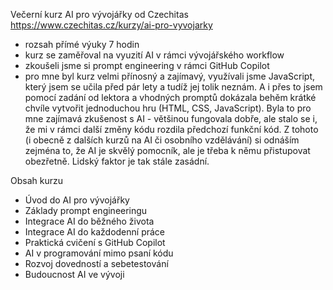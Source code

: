 Večerní kurz AI pro vývojářky od Czechitas https://www.czechitas.cz/kurzy/ai-pro-vyvojarky
- rozsah přímé výuky 7 hodin
- kurz se zaměřoval na vyuzití AI v rámci vývojářského workflow
- zkoušeli jsme si prompt engineering v rámci GitHub Copilot
- pro mne byl kurz velmi přínosný a zajímavý, využívali jsme JavaScript, který jsem se učila před pár lety a tudíž jej tolik neznám.
  A i přes to jsem pomocí zadání od lektora a vhodných promptů dokázala behěm krátké chvíle vytvořit jednoduchou hru (HTML, CSS, JavaScript).
  Byla to pro mne zajímavá zkušenost s AI - většinou fungovala dobře, ale stalo se i, že mi v rámci další změny kódu rozdila předchozí funkční kód.
  Z tohoto (i obecně z dalších kurzů na AI či osobního vzdělávání) si odnáším zejména to, že AI je skvělý pomocník, ale je třeba k němu přistupovat obezřetně.
  Lidský faktor je tak stále zasádní. 

Obsah kurzu
- Úvod do AI pro vývojářky
- Základy prompt engineeringu
- Integrace AI do běžného života
- Integrace AI do každodenní práce
- Praktická cvičení s GitHub Copilot
- AI v programování mimo psaní kódu
- Rozvoj dovedností a sebetestování
- Budoucnost AI ve vývoji
